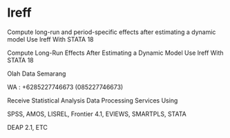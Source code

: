 # lreff
Compute long-run and period-specific effects after estimating a dynamic model Use lreff With STATA 18

Compute Long-Run Effects After Estimating a Dynamic Model Use lreff With STATA 18

Olah Data Semarang

WA : +6285227746673 (085227746673)

Receive Statistical Analysis Data Processing Services Using

SPSS, AMOS, LISREL, Frontier 4.1, EVIEWS, SMARTPLS, STATA

DEAP 2.1, ETC
